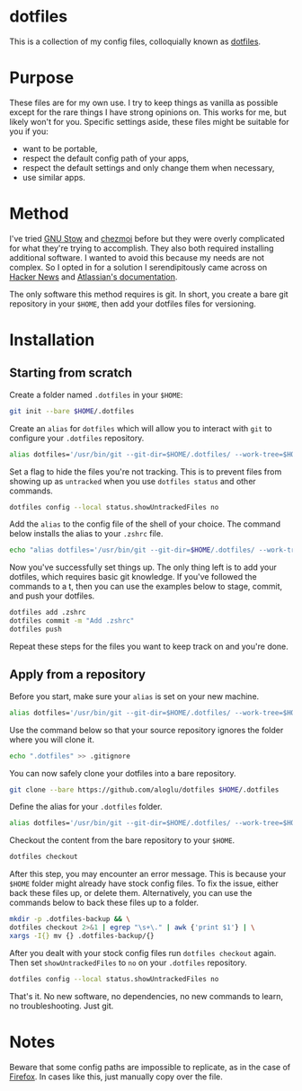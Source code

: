 # dotfiles
This is a collection of my config files, colloquially known as [dotfiles](https://wiki.archlinux.org/title/Dotfiles).

# Purpose
These files are for my own use. I try to keep things as vanilla as possible except for the rare things I have strong opinions on. This works for me, but likely won't for you. Specific settings aside, these files might be suitable for you if you:

- want to be portable,
- respect the default config path of your apps,
- respect the default settings and only change them when necessary,
- use similar apps.

# Method
I've tried [GNU Stow](https://www.gnu.org/software/stow) and [chezmoi](chezmoi.io) before but they were overly complicated for what they're trying to accomplish. They also both required installing additional software. I wanted to avoid this because my needs are not complex. So I opted in for a solution I serendipitously came across on [Hacker News](https://news.ycombinator.com/item?id=11071754) and [Atlassian's documentation](https://www.atlassian.com/git/tutorials/dotfiles). 

The only software this method requires is git. In short, you create a bare git repository in your `$HOME`, then add your dotfiles files for versioning.

# Installation
## Starting from scratch
Create a folder named `.dotfiles` in your `$HOME`:

```bash
git init --bare $HOME/.dotfiles
```

Create an `alias` for `dotfiles` which will allow you to interact with `git` to configure your `.dotfiles` repository.

```bash
alias dotfiles='/usr/bin/git --git-dir=$HOME/.dotfiles/ --work-tree=$HOME'
```

Set a flag to hide the files you're not tracking. This is to prevent files from showing up as `untracked` when you use `dotfiles status` and other commands.

```bash
dotfiles config --local status.showUntrackedFiles no
```

Add the `alias` to the config file of the shell of your choice. The command below installs the alias to your `.zshrc` file.

```bash
echo "alias dotfiles='/usr/bin/git --git-dir=$HOME/.dotfiles/ --work-tree=$HOME'" >> $HOME/.zshrc
```

Now you've successfully set things up. The only thing left is to add your dotfiles, which requires basic git knowledge. If you've followed the commands to a t, then you can use the examples below to stage, commit, and push your dotfiles.

```bash
dotfiles add .zshrc
dotfiles commit -m "Add .zshrc"
dotfiles push
```

Repeat these steps for the files you want to keep track on and you're done.

## Apply from a repository
Before you start, make sure your `alias` is set on your new machine.

```bash
alias dotfiles='/usr/bin/git --git-dir=$HOME/.dotfiles/ --work-tree=$HOME'{:.bash}
```

Use the command below so that your source repository ignores the folder where you will clone it.

```bash
echo ".dotfiles" >> .gitignore
```

You can now safely clone your dotfiles into a bare repository.

```bash
git clone --bare https://github.com/aloglu/dotfiles $HOME/.dotfiles
```

Define the alias for your `.dotfiles` folder.

```bash
alias dotfiles='/usr/bin/git --git-dir=$HOME/.dotfiles/ --work-tree=$HOME'
```

Checkout the content from the bare repository to your `$HOME`.

```bash
dotfiles checkout
```

After this step, you may encounter an error message. This is because your `$HOME` folder might already have stock config files. To fix the issue, either back these files up, or delete them. Alternatively, you can use the commands below to back these files up to a folder.

```bash
mkdir -p .dotfiles-backup && \
dotfiles checkout 2>&1 | egrep "\s+\." | awk {'print $1'} | \
xargs -I{} mv {} .dotfiles-backup/{}
```

After you dealt with your stock config files run `dotfiles checkout` again. Then set `showUntrackedFiles` to `no` on your `.dotfiles` repository.

```bash
dotfiles config --local status.showUntrackedFiles no
```

That's it. No new software, no dependencies, no new commands to learn, no troubleshooting. Just git.

# Notes
Beware that some config paths are impossible to replicate, as in the case of [Firefox](https://github.com/aloglu/dotfiles/tree/main/dot_mozilla/private_firefox/private_8ynqsi72.default-release/chrome). In cases like this, just manually copy over the file.

<!-- Archives of Linked Sources
https://web.archive.org/web/20220429071157/https://news.ycombinator.com/item?id=11071754
https://web.archive.org/web/20220417080228/https://www.atlassian.com/git/tutorials/dotfiles
https://web.archive.org/web/20220502140347/https://bitbucket.org/durdn/cfg/raw/master/.bin/install.sh
-->
